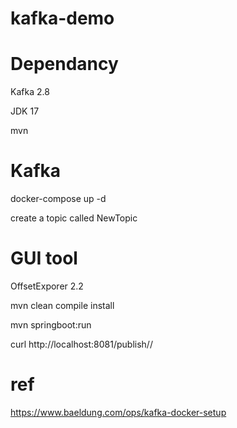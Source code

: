 # kafka-demo

# Dependancy
Kafka 2.8

JDK 17

mvn

# Kafka
docker-compose up -d

create a topic called NewTopic

# GUI tool
OffsetExporer 2.2

mvn clean compile install

mvn springboot:run

curl http://localhost:8081/publish/<message>/<no of replicas>

# ref
https://www.baeldung.com/ops/kafka-docker-setup

